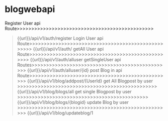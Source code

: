 # blogwebapi
Register User api Route>>>>>>>>>>>>>>>>>>>>>>>>>>>>>>>>>>>>>>>>>>>>>>>
> {{url}}/api/v1/auth/register
Login User api Route>>>>>>>>>>>>>>>>>>>>>>>>>>>>>>>>>>>>>>>>>>>>>>>>>>>
{{url}}/api/v1/auth/
getAll User api Route>>>>>>>>>>>>>>>>>>>>>>>>>>>>>>>>>>>>>>>>>>>>>>>>>>
{{url}}/api/v1/auth/alluser
getSingleUser api Routes>>>>>>>>>>>>>>>>>>>>>>>>>>>>>>>>>>>>>>>>>>>>>>>>
{{url}}/api/v1/auth/alluser/{id}
post Blog in api Route>>>>>>>>>>>>>>>>>>>>>>>>>>>>>>>>>>>>>>>>>>>>>>>>>
{{url}}/api/v1/blog/addpost/{UserId}
get All Blogpost by user >>>>>>>>>>>>>>>>>>>>>>>>>>>>>>>>>>>>>>>>>>>>>>>>
{{url}}/api/v1/blog/blogs/all
get single Blogpost by user >>>>>>>>>>>>>>>>>>>>>>>>>>>>>>>>>>>>>>>>>>>>>
{{url}}/api/v1/blog/blogs/{blogid}
update Blog by user >>>>>>>>>>>>>>>>>>>>>>>>>>>>>>>>>>>>>>>>>>>>>>>>>>>>>
{{url}}/api/v1/blog/updateblog/1


